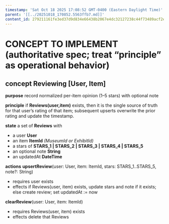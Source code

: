 ```yaml
---
timestamp: 'Sat Oct 18 2025 17:08:52 GMT-0400 (Eastern Daylight Time)'
parent: '[[../20251018_170852.5563ffb7.md]]'
content_id: 279211161fe3ed37d9d834e66438b2067e4dc32127238c44f73489acf2e99120
---
```


# CONCEPT TO IMPLEMENT (authoritative spec; treat “principle” as operational behavior)

## concept **Reviewing** \[User, Item]

**purpose**
record normalized per-item opinion (1–5 stars) with optional note

**principle**
if **Reviews(user,item)** exists, then it is the single source of truth for that user’s rating of that item; subsequent upserts overwrite the prior rating and update the timestamp.

**state**
a set of **Reviews** with

* a user **User**
* an item **ItemId**  *(MuseumId or ExhibitId)*
* a stars of **STARS\_1 | STARS\_2 | STARS\_3 | STARS\_4 | STARS\_5**
* an optional note **String**
* an updatedAt **DateTime**

**actions**
**upsertReview**(user: User, item: ItemId, stars: STARS\_1..STARS\_5, note?: String)

* requires user exists
* effects if Reviews(user, item) exists, update stars and note if it exists;
  else create review; set updatedAt := now

**clearReview**(user: User, item: ItemId)

* requires Reviews(user, item) exists
* effects delete that Reviews
